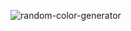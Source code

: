 ![random-color-generator](https://user-images.githubusercontent.com/59286318/192148037-0c78043a-2fb7-4c82-8905-6215f7840b52.PNG)
